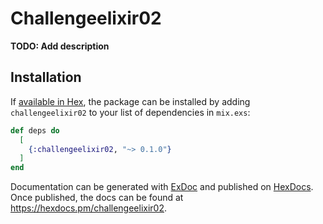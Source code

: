 # Challengeelixir02

**TODO: Add description**

## Installation

If [available in Hex](https://hex.pm/docs/publish), the package can be installed
by adding `challengeelixir02` to your list of dependencies in `mix.exs`:

```elixir
def deps do
  [
    {:challengeelixir02, "~> 0.1.0"}
  ]
end
```

Documentation can be generated with [ExDoc](https://github.com/elixir-lang/ex_doc)
and published on [HexDocs](https://hexdocs.pm). Once published, the docs can
be found at <https://hexdocs.pm/challengeelixir02>.

